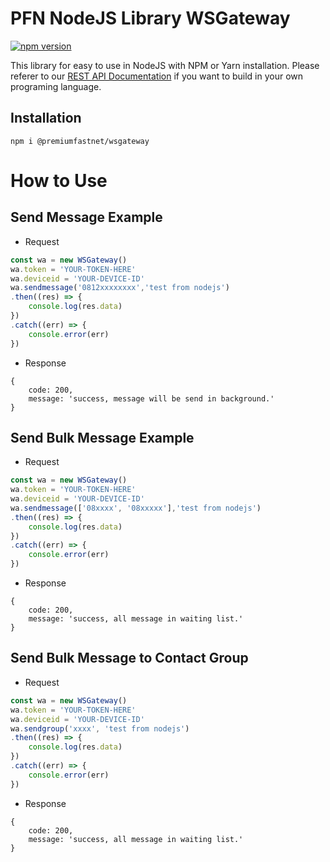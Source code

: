 # PFN NodeJS Library WSGateway

[![npm version](https://badge.fury.io/js/%40premiumfastnet%2Fwsgateway.png)](https://badge.fury.io/js/%40premiumfastnet%2Fwsgateway)

This library for easy to use in NodeJS with NPM or Yarn installation. Please referer to our [REST API Documentation](https://docs.premiumfast.net/tutorials/whatsapp-gateway/rest-api) if you want to build in your own programing language.

## Installation

```
npm i @premiumfastnet/wsgateway
```

# How to Use

## Send Message Example

- Request
```javascript
const wa = new WSGateway()
wa.token = 'YOUR-TOKEN-HERE'
wa.deviceid = 'YOUR-DEVICE-ID'
wa.sendmessage('0812xxxxxxxx','test from nodejs')
.then((res) => {
    console.log(res.data)
})
.catch((err) => {
    console.error(err)
})
```

- Response
```
{
    code: 200,
    message: 'success, message will be send in background.'
}
```

## Send Bulk Message Example

- Request
```javascript
const wa = new WSGateway()
wa.token = 'YOUR-TOKEN-HERE'
wa.deviceid = 'YOUR-DEVICE-ID'
wa.sendmessage(['08xxxx', '08xxxxx'],'test from nodejs')
.then((res) => {
    console.log(res.data)
})
.catch((err) => {
    console.error(err)
})
```

- Response
```
{
    code: 200,
    message: 'success, all message in waiting list.'
}
```

## Send Bulk Message to Contact Group

- Request
```javascript
const wa = new WSGateway()
wa.token = 'YOUR-TOKEN-HERE'
wa.deviceid = 'YOUR-DEVICE-ID'
wa.sendgroup('xxxx', 'test from nodejs')
.then((res) => {
    console.log(res.data)
})
.catch((err) => {
    console.error(err)
})
```

- Response
```
{
    code: 200,
    message: 'success, all message in waiting list.'
}
```